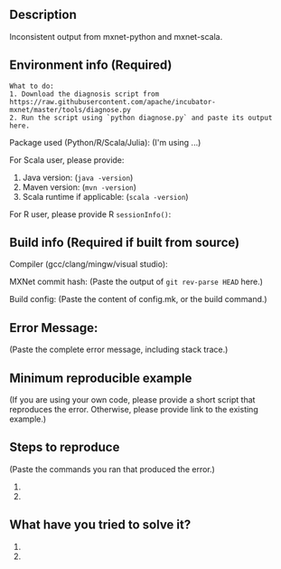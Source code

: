## Description
Inconsistent output from mxnet-python and mxnet-scala.

## Environment info (Required)

```
What to do:
1. Download the diagnosis script from https://raw.githubusercontent.com/apache/incubator-mxnet/master/tools/diagnose.py
2. Run the script using `python diagnose.py` and paste its output here.

```

Package used (Python/R/Scala/Julia):
(I'm using ...)

For Scala user, please provide:
1. Java version: (`java -version`)
2. Maven version: (`mvn -version`)
3. Scala runtime if applicable: (`scala -version`)

For R user, please provide R `sessionInfo()`:

## Build info (Required if built from source)

Compiler (gcc/clang/mingw/visual studio):

MXNet commit hash:
(Paste the output of `git rev-parse HEAD` here.)

Build config:
(Paste the content of config.mk, or the build command.)

## Error Message:
(Paste the complete error message, including stack trace.)

## Minimum reproducible example
(If you are using your own code, please provide a short script that reproduces the error. Otherwise, please provide link to the existing example.)

## Steps to reproduce
(Paste the commands you ran that produced the error.)

1.
2.

## What have you tried to solve it?

1.
2.
